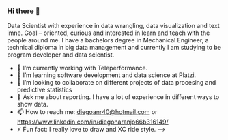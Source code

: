 ### Hi there 👋

Data Scientist with experience in data wrangling, data visualization and text imne. Goal – oriented, curious and interested in learn and teach with the people around me. I have a bachelors degree in Mechanical Engineer, a technical diploma in big data management and currently I am studying to be program developer and data scientist. 

- 🔭 I’m currently working with Teleperformance.
- 🌱 I’m learning software development and data science at Platzi. 
- 👯 I’m looking to collaborate on different projects of data procesing and predictive statistics 
- 💬 Ask me about reporting. I have a lot of experience in different ways to show data.
- 📫 How to reach me: diegoanr40@hotmail.com or https://www.linkedin.com/in/diegonaranjo66b316149/
- ⚡ Fun fact: I really love to draw and XC ride style.
-->
